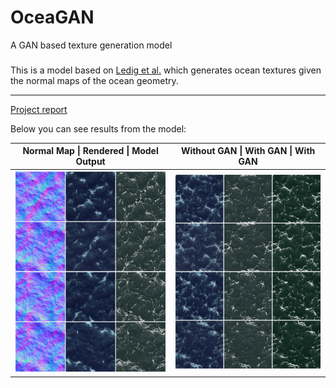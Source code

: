 # OceaGAN
A GAN based texture generation model

###
This is a model based on [Ledig et al.](https://arxiv.org/abs/1609.04802) which generates ocean textures given the normal maps
of the ocean geometry.

---

[Project report](https://cdn.rawgit.com/arqcenick/OceaGAN/f9f80800/results/Cetin_YarkinDeniz_Polat_DorukYigit_CS565_Report.pdf)

Below you can see results from the model:


Normal Map \| Rendered \| Model Output | Without GAN \| With GAN \| With GAN
------------ |------------
![alt text](results/GAN_result.jpg) | ![alt text](results/tex_result.jpg)
